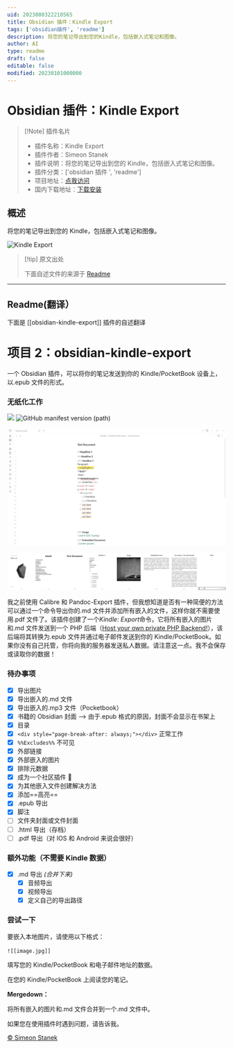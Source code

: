 ```yaml
---
uid: 2023080322210565
title: Obsidian 插件：Kindle Export
tags: ['obsidian插件', 'readme']
description: 将您的笔记导出到您的Kindle，包括嵌入式笔记和图像。
author: AI
type: readme
draft: false
editable: false
modified: 20230101000000
---
```


# Obsidian 插件：Kindle Export

> [!Note] 插件名片
> - 插件名称：Kindle Export
> - 插件作者：Simeon Stanek
> - 插件说明：将您的笔记导出到您的 Kindle，包括嵌入式笔记和图像。
> - 插件分类：['obsidian 插件 ', 'readme']
> - 项目地址：[点我访问](https://github.com/SimeonLukas/obsidian-kindle-export)
> - 国内下载地址：[下载安装](https://pkmer.cn/products/plugin/pluginMarket/?obsidian-kindle-export)

## 概述

将您的笔记导出到您的 Kindle，包括嵌入式笔记和图像。

![Kindle Export](https://cdn.pkmer.cn/covers/obsidian-kindle-export.gif!pkmer)

> [!tip] 原文出处
>
>下面自述文件的来源于 [Readme](https://ghproxy.net/https://raw.githubusercontent.com/SimeonLukas/obsidian-kindle-export/main/README.md)

---

## Readme(翻译）

下面是 [[obsidian-kindle-export]] 插件的自述翻译

# 项目 2：obsidian-kindle-export

一个 Obsidian 插件，可以将你的笔记发送到你的 Kindle/PocketBook 设备上，以.epub 文件的形式。

### 无纸化工作

![](https://img.shields.io/endpoint?style=flat&url=https%3A%2F%2Fstaneks.de%2Fapps%2Fmd2mobi%2Fcounter&cacheSeconds=3) ![GitHub manifest version (path)](https://img.shields.io/github/manifest-json/v/SimeonLukas/obsidian-kindle-export/main?label=版本)

![](https://github.com/SimeonLukas/obsidian-kindle-export/raw/main/files/screenrecord.gif)

![](https://github.com/SimeonLukas/obsidian-kindle-export/raw/main/files/ebook.jpg)

我之前使用 Calibre 和 Pandoc-Export 插件，但我想知道是否有一种简便的方法可以通过一个命令导出你的.md 文件并添加所有嵌入的文件，这样你就不需要使用.pdf 文件了。该插件创建了一个*Kindle: Export*命令，它将所有嵌入的图片和.md 文件发送到一个 PHP 后端（[Host your own private PHP Backend!](https://github.com/SimeonLukas/Obsidian2Kindle)），该后端将其转换为.epub 文件并通过电子邮件发送到你的 Kindle/PocketBook。如果你没有自己托管，你将向我的服务器发送私人数据。请注意这一点。我不会保存或读取你的数据！

### 待办事项

- [x] 导出图片
- [x] 导出嵌入的.md 文件
- [x] 导出嵌入的.mp3 文件（Pocketbook）
- [x] 书籍的 Obsidian 封面 --> 由于.epub 格式的原因，封面不会显示在书架上
- [x] 目录
- [x] ```<div style="page-break-after: always;"></div>``` 正常工作
- [x] ```%%Excludes%%``` 不可见
- [x] 外部链接
- [x] 外部嵌入的图片
- [x] 排除元数据
- [x] 成为一个社区插件 🎉
- [x] 为其他嵌入文件创建解决方法
- [x] 添加==高亮==
- [x] .epub 导出
- [x] 脚注
- [ ] 文件夹封面或文件封面
- [ ] .html 导出（存档）
- [ ] .pdf 导出（对 IOS 和 Android 来说会很好）

### 额外功能（不需要 Kindle 数据）

- [x] .md 导出 *(合并下来)*
     - [x] 音频导出
     - [x] 视频导出
     - [x] 定义自己的导出路径

### 尝试一下

要嵌入本地图片，请使用以下格式：

``` ![[image.jpg]] ```

填写您的 Kindle/PocketBook 和电子邮件地址的数据。

在您的 Kindle/PocketBook 上阅读您的笔记。

**Mergedown：**

将所有嵌入的图片和.md 文件合并到一个.md 文件中。

如果您在使用插件时遇到问题，请告诉我。

[© Simeon Stanek](https://staneks.de)
